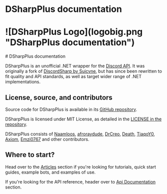 <h1 class="delet-this">DSharpPlus documentation</h1>
<h1 class="logo-center">![DSharpPlus Logo](logobig.png "DSharpPlus documentation")</h1>
# DSharpPlus documentation

DSharpPlus is an unofficial .NET wrapper for the [Discord API](https://discordapp.com/developers/docs/intro "Discord API"). 
It was originally a fork of [DiscordSharp by Suicvne](https://github.com/suicvne/DiscordSharp), but has since been rewritten 
to fit quality and API standards, as well as target wider range of .NET implementations.

## License, source, and contributors

Source code for DSharpPlus is available in its [GitHub repository](https://github.com/NaamloosDT/DSharpPlus).

DSharpPlus is licensed under MIT License, as detailed in the [LICENSE in the repository](https://github.com/NaamloosDT/DSharpPlus/blob/master/LICENSE).

DSharpPlus consists of [Naamloos](https://github.com/NaamloosDT), [afroraydude](https://github.com/afroraydude), 
[DrCreo](https://github.com/DrCreo), [Death](https://github.com/DeathGameDev), [TiaqoY0](https://github.com/nick-strohm), [Axiom](https://github.com/suicvne), [Emzi0767](https://github.com/Emzi0767)
and other contributors.

## Where to start?

Head over to the [Articles](articles/intro.html) section if you're looking for tutorials, quick start guides, example bots, 
and examples of use.

If you're looking for the API reference, header over to [Api Documentation](api/index.html) section.